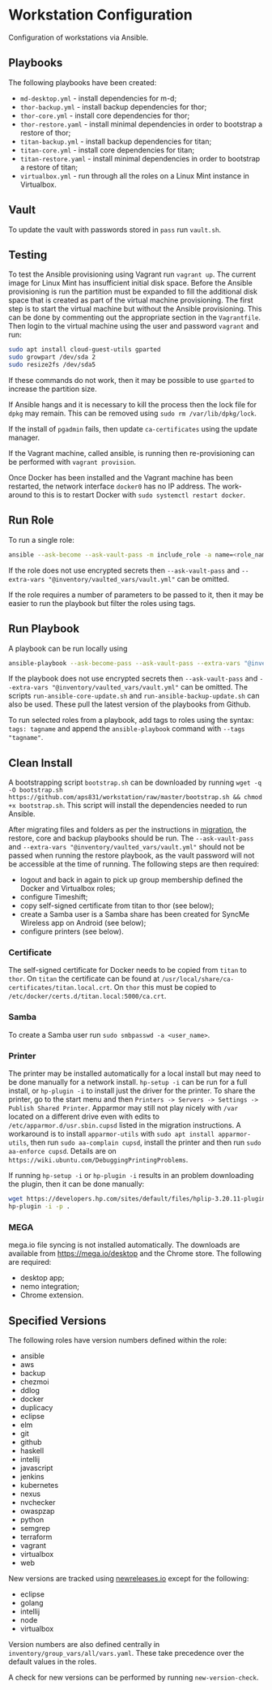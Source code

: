 # Workstation Configuration

Configuration of workstations via Ansible.

## Playbooks

The following playbooks have been created:

-   `md-desktop.yml` - install dependencies for m-d;
-   `thor-backup.yml` - install backup dependencies for thor;
-   `thor-core.yml` - install core dependencies for thor;
-   `thor-restore.yaml` - install minimal dependencies in order to bootstrap a restore of thor;
-   `titan-backup.yml` - install backup dependencies for titan;
-   `titan-core.yml` - install core dependencies for titan;
-   `titan-restore.yaml` - install minimal dependencies in order to bootstrap a restore of titan;
-   `virtualbox.yml` - run through all the roles on a Linux Mint instance in Virtualbox.

## Vault

To update the vault with passwords stored in `pass` run `vault.sh`.

## Testing

To test the Ansible provisioning using Vagrant run `vagrant up`. The current image for Linux Mint has insufficient initial disk space. Before the Ansible provisioning is run the partition must be expanded to fill the additional disk space that is created as part of the virtual machine provisioning. The first step is to start the virtual machine but without the Ansible provisioning. This can be done by commenting out the appropriate section in the `Vagrantfile`. Then login to the virtual machine using the user and password `vagrant` and run:

```bash
sudo apt install cloud-guest-utils gparted
sudo growpart /dev/sda 2
sudo resize2fs /dev/sda5
```

If these commands do not work, then it may be possible to use `gparted` to increase the partition size.

If Ansible hangs and it is necessary to kill the process then the lock file for `dpkg` may remain. This can be removed using `sudo rm /var/lib/dpkg/lock`.

If the install of `pgadmin` fails, then update `ca-certificates` using the update manager.

If the Vagrant machine, called ansible, is running then re-provisioning can be performed with `vagrant provision`.

Once Docker has been installed and the Vagrant machine has been restarted, the network interface `docker0` has no IP address. The work-around to this is to restart Docker with `sudo systemctl restart docker`.

## Run Role

To run a single role:

```bash
ansible --ask-become --ask-vault-pass -m include_role -a name=<role_name> --extra-vars "<variable_name1>=<variable_value1> <variable_name2>=<variable_value2>" --extra-vars "@inventory/vaulted_vars/vault.yml" <host_name>
```

If the role does not use encrypted secrets then `--ask-vault-pass` and `--extra-vars "@inventory/vaulted_vars/vault.yml"` can be omitted.

If the role requires a number of parameters to be passed to it, then it may be easier to run the playbook but filter the roles using tags.

## Run Playbook

A playbook can be run locally using

```bash
ansible-playbook --ask-become-pass --ask-vault-pass --extra-vars "@inventory/vaulted_vars/vault.yml" playbooks/<name>.yml
```

If the playbook does not use encrypted secrets then `--ask-vault-pass` and `--extra-vars "@inventory/vaulted_vars/vault.yml"` can be omitted. The scripts `run-ansible-core-update.sh` and `run-ansible-backup-update.sh` can also be used. These pull the latest version of the playbooks from Github.

To run selected roles from a playbook, add tags to roles using the syntax: `tags: tagname` and append the `ansible-playbook` command with `--tags "tagname"`.

## Clean Install

A bootstrapping script `bootstrap.sh` can be downloaded by running `wget -q -O bootstrap.sh https://github.com/aps831/workstation/raw/master/bootstrap.sh && chmod +x bootstrap.sh`. This script will install the dependencies needed to run Ansible.

After migrating files and folders as per the instructions in [migration](MIGRATION.md), the restore, core and backup playbooks should be run. The `--ask-vault-pass` and `--extra-vars "@inventory/vaulted_vars/vault.yml"` should not be passed when running the restore playbook, as the vault password will not be accessible at the time of running. The following steps are then required:

-   logout and back in again to pick up group membership defined the Docker and Virtualbox roles;
-   configure Timeshift;
-   copy self-signed certificate from titan to thor (see below);
-   create a Samba user is a Samba share has been created for SyncMe Wireless app on Android (see below);
-   configure printers (see below).

### Certificate

The self-signed certificate for Docker needs to be copied from `titan` to `thor`. On `titan` the certificate can be found at `/usr/local/share/ca-certificates/titan.local.crt`. On `thor` this must be copied to `/etc/docker/certs.d/titan.local:5000/ca.crt`.

### Samba

To create a Samba user run `sudo smbpasswd -a <user_name>`.

### Printer

The printer may be installed automatically for a local install but may need to be done manually for a network install. `hp-setup -i` can be run for a full install, or `hp-plugin -i` to install just the driver for the printer. To share the printer, go to the start menu and then `Printers -> Servers -> Settings -> Publish Shared Printer`. Apparmor may still not play nicely with `/var` located on a different drive even with edits to `/etc/apparmor.d/usr.sbin.cupsd` listed in the migration instructions. A workaround is to install `apparmor-utils` with `sudo apt install apparmor-utils`, then run `sudo aa-complain cupsd`, install the printer and then run `sudo aa-enforce cupsd`. Details are on `https://wiki.ubuntu.com/DebuggingPrintingProblems`.

If running `hp-setup -i` or `hp-plugin -i` results in an problem downloading the plugin, then it can be done manually:

```bash
wget https://developers.hp.com/sites/default/files/hplip-3.20.11-plugin.run
hp-plugin -i -p .
```

### MEGA

mega.io file syncing is not installed automatically. The downloads are available from https://mega.io/desktop and the Chrome store. The following are required:

-   desktop app;
-   nemo integration;
-   Chrome extension.

## Specified Versions

The following roles have version numbers defined within the role:

-   ansible
-   aws
-   backup
-   chezmoi
-   ddlog
-   docker
-   duplicacy
-   eclipse
-   elm
-   git
-   github
-   haskell
-   intellij
-   javascript
-   jenkins
-   kubernetes
-   nexus
-   nvchecker
-   owaspzap
-   python
-   semgrep
-   terraform
-   vagrant
-   virtualbox
-   web

New versions are tracked using [newreleases.io](https://newreleases.io/) except for the following:

-   eclipse
-   golang
-   intellij
-   node
-   virtualbox

Version numbers are also defined centrally in `inventory/group_vars/all/vars.yaml`. These take precedence over the default values in the roles.

A check for new versions can be performed by running `new-version-check`.
